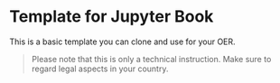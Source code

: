 # Template for Jupyter Book
This is a basic template you can clone and use for your OER.

> Please note that this is only a technical instruction. Make sure to regard legal aspects in your country.
